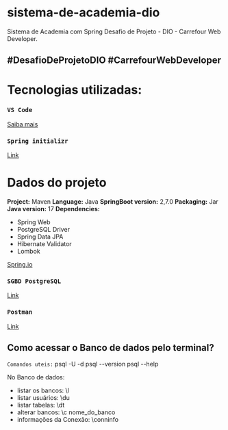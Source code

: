 # sistema-de-academia-dio
Sistema de Academia com Spring Desafio de Projeto - DIO - Carrefour Web Developer.

## #DesafioDeProjetoDIO #CarrefourWebDeveloper

# Tecnologias utilizadas:

### `VS Code`
[Saiba mais](https://code.visualstudio.com/download)

### `Spring initializr`
[Link](https://start.spring.io/)

# Dados do projeto
**Project:** Maven
**Language:** Java
**SpringBoot version:** 2,7.0
**Packaging:** Jar
**Java version:** 17
**Dependencies:**
- Spring Web
- PostgreSQL Driver
- Spring Data JPA
- Hibernate Validator
- Lombok

[Spring.io](https://spring.io/guides)

### `SGBD PostgreSQL`
[Link](https://www.postgresql.org/download/)

### `Postman`
[Link](https://www.postman.com/)

## Como acessar o Banco de dados pelo terminal?
`Comandos uteis:`
        psql -U <user> -d <db>
        psql --version
        psql --help
        
No Banco de dados:
- listar os bancos:
        \l
- listar usuários:
        \du
- listar tabelas:
        \dt
- alterar bancos:
        \c nome_do_banco
- informações da Conexão:
        \conninfo


